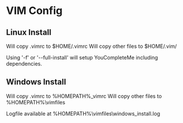 # VIM Config

## Linux Install
Will copy .vimrc to $HOME/.vimrc
Will copy other files to $HOME/.vim/

Using '-f' or '--full-install' will setup YouCompleteMe including dependencies.

## Windows Install
Will copy .vimrc to %HOMEPATH%\_vimrc
Will copy other files to %HOMEPATH%\vimfiles

Logfile available at %HOMEPATH%\vimfiles\windows\_install.log

